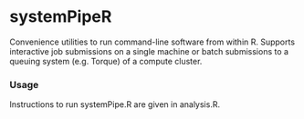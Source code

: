 systemPipeR
===

Convenience utilities to run command-line software from within R. Supports
interactive job submissions on a single machine or batch submissions to a
queuing system (e.g. Torque) of a compute cluster.

### Usage
Instructions to run systemPipe.R are given in analysis.R.
 
